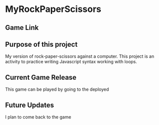 # MyRockPaperScissors

## Game Link


## Purpose of this project

My version of rock-paper-scissors against a computer. This project is an activity to practice writing Javascript syntax working with loops.

## Current Game Release

This game can be played by going to the deployed 
## Future Updates

I plan to come back to the game